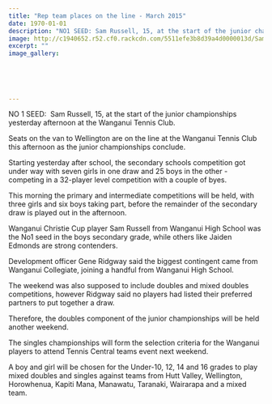 ```yaml
---
title: "Rep team places on the line - March 2015"
date: 1970-01-01
description: "NO1 SEED: Sam Russell, 15, at the start of the junior championships yesterday afternoon at the Wanganui Tennis Club, from Wanganui Chronicle article 21/3/15..."
image: http://c1940652.r52.cf0.rackcdn.com/5511efe3b8d39a4d0000013d/SamRussell,-Tennis,21,3,15.jpg
excerpt: ""
image_gallery:
    
    
    
    
    
---
```


<p>NO 1 SEED: &nbsp;Sam Russell, 15, at the start of the junior championships yesterday afternoon at the Wanganui Tennis Club.</p>
<p>Seats on the van to Wellington are on the line at the Wanganui Tennis Club this afternoon as the junior championships conclude.</p>
<p>Starting yesterday after school, the secondary schools competition got under way with seven girls in one draw and 25 boys in the other - competing in a 32-player level competition with a couple of byes.</p>
<p>This morning the primary and intermediate competitions will be held, with three girls and six boys taking part, before the remainder of the secondary draw is played out in the afternoon.</p>
<p>Wanganui Christie Cup player Sam Russell from Wanganui High School was the No1 seed in the boys secondary grade, while others like Jaiden Edmonds are strong contenders.</p>
<p>Development officer Gene Ridgway said the biggest contingent came from Wanganui Collegiate, joining a handful from Wanganui High School.</p>
<p>The weekend was also supposed to include doubles and mixed doubles competitions, however Ridgway said no players had listed their preferred partners to put together a draw.</p>
<p>Therefore, the doubles component of the junior championships will be held another weekend.</p>
<p>The singles championships will form the selection criteria for the Wanganui players to attend Tennis Central teams event next weekend.</p>
<p>A boy and girl will be chosen for the Under-10, 12, 14 and 16 grades to play mixed doubles and singles against teams from Hutt Valley, Wellington, Horowhenua, Kapiti Mana, Manawatu, Taranaki, Wairarapa and a mixed team.</p>

